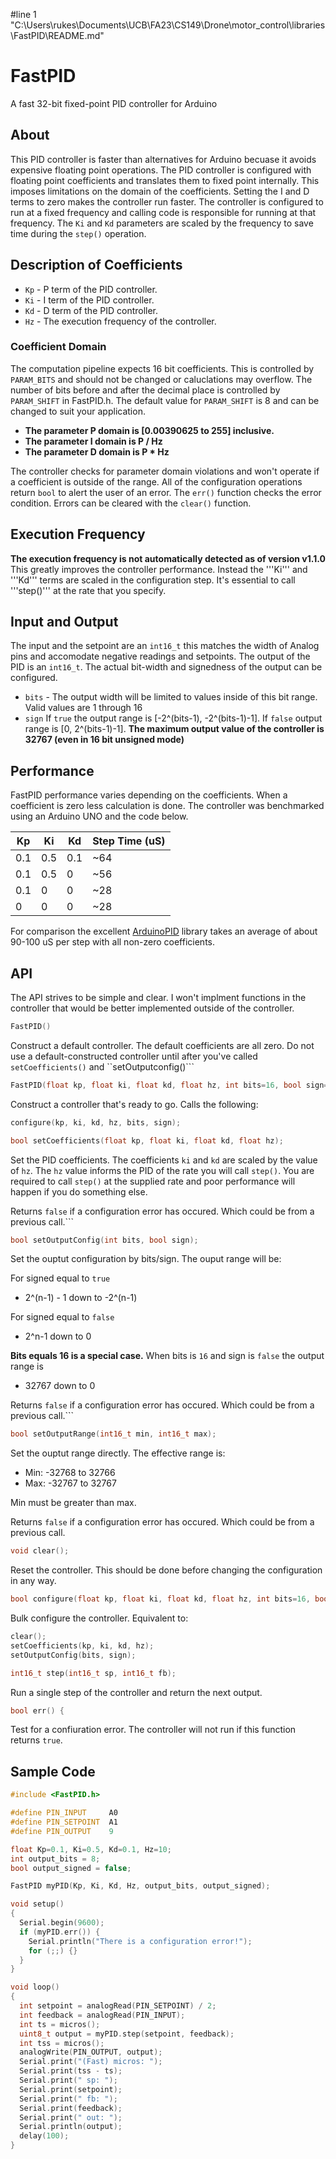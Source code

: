 #line 1 "C:\\Users\\rukes\\Documents\\UCB\\FA23\\CS149\\Drone\\motor_control\\libraries\\FastPID\\README.md"
# FastPID
A fast 32-bit fixed-point PID controller for Arduino 

## About 

This PID controller is faster than alternatives for Arduino becuase it avoids expensive floating point operations. The PID controller is configured with floating point coefficients and translates them to fixed point internally. This imposes limitations on the domain of the coefficients. Setting the I and D terms to zero makes the controller run faster. The controller is configured to run at a fixed frequency and calling code is responsible for running at that frequency. The ```Ki``` and ```Kd``` parameters are scaled by the frequency to save time during the ```step()``` operation. 

## Description of Coefficients 

  * ```Kp``` - P term of the PID controller. 
  * ```Ki``` - I term of the PID controller. 
  * ```Kd``` - D term of the PID controller. 
  * ```Hz``` - The execution frequency of the controller. 

### Coefficient Domain 

The computation pipeline expects 16 bit coefficients. This is controlled by ``PARAM_BITS`` and should not be changed or caluclations may overflow. The number of bits before and after the decimal place is controlled by ``PARAM_SHIFT`` in FastPID.h. The default value for ``PARAM_SHIFT`` is 8 and can be changed to suit your application.

  * **The parameter P domain is [0.00390625 to 255] inclusive.** 
  * **The parameter I domain is P / Hz** 
  * **The parameter D domain is P * Hz** 

The controller checks for parameter domain violations and won't operate if a coefficient is outside of the range. All of the configuration operations return ```bool``` to alert the user of an error. The ```err()``` function checks the error condition. Errors can be cleared with the ```clear()``` function.

## Execution Frequency

**The execution frequency is not automatically detected as of version v1.1.0** This greatly improves the controller performance. Instead the '''Ki''' and '''Kd''' terms are scaled in the configuration step. It's essential to call '''step()''' at the rate that you specify. 

## Input and Output 

The input and the setpoint are an ```int16_t``` this matches the width of Analog pins and accomodate negative readings and setpoints. The output of the PID is an ```int16_t```. The actual bit-width and signedness of the output can be configured. 
  
  * ```bits``` - The output width will be limited to values inside of this bit range. Valid values are 1 through 16 
  * ```sign``` If ```true``` the output range is [-2^(bits-1), -2^(bits-1)-1]. If ```false``` output range is [0, 2^(bits-1)-1]. **The maximum output value of the controller is 32767 (even in 16 bit unsigned mode)** 

## Performance 

FastPID performance varies depending on the coefficients. When a coefficient is zero less calculation is done. The controller was benchmarked using an Arduino UNO and the code below. 

| Kp | Ki | Kd | Step Time (uS) | 
| -- | -- | -- | -------------- |
| 0.1 | 0.5 | 0.1 | ~64 | 
| 0.1 | 0.5 | 0 | ~56 | 
| 0.1 | 0 | 0 | ~28 | 
| 0 | 0 | 0 | ~28 | 

For comparison the excellent [ArduinoPID](https://github.com/br3ttb/Arduino-PID-Library) library takes an average of about 90-100 uS per step with all non-zero coefficients. 

## API

The API strives to be simple and clear. I won't implment functions in the controller that would be better implemented outside of the controller.

```c++
FastPID()
```
Construct a default controller. The default coefficients are all zero. Do not use a default-constructed controller until after you've called ```setCoefficients()``` and ``setOutputconfig()```

```c++
FastPID(float kp, float ki, float kd, float hz, int bits=16, bool sign=false)
```
Construct a controller that's ready to go. Calls the following:
```c++
configure(kp, ki, kd, hz, bits, sign);
```

```c++
bool setCoefficients(float kp, float ki, float kd, float hz);
```
Set the PID coefficients. The coefficients ``ki`` and ``kd`` are scaled by the value of ``hz``. The ``hz`` value informs the PID of the rate you will call ``step()``. You are required to call ``step()`` at the supplied rate and poor performance will happen if you do something else. 

Returns ``false`` if a configuration error has occured. Which could be from a previous call.```

```c++
bool setOutputConfig(int bits, bool sign);
```
Set the ouptut configuration by bits/sign. The ouput range will be:

For signed equal to ``true``

* 2^(n-1) - 1 down to -2^(n-1)

For signed equal to ``false``

* 2^n-1 down to 0

**Bits equals 16 is a special case.** When bits is ``16`` and sign is ``false`` the output range is

* 32767 down to 0

Returns ``false`` if a configuration error has occured. Which could be from a previous call.```

```c++
bool setOutputRange(int16_t min, int16_t max);
```
Set the ouptut range directly. The effective range is:

* Min: -32768 to 32766
* Max: -32767 to 32767

Min must be greater than max.

Returns ``false`` if a configuration error has occured. Which could be from a previous call.

```c++
void clear();
```
Reset the controller. This should be done before changing the configuration in any way.

```c++
bool configure(float kp, float ki, float kd, float hz, int bits=16, bool sign=false);
```
Bulk configure the controller. Equivalent to:

```c++
clear();
setCoefficients(kp, ki, kd, hz);
setOutputConfig(bits, sign);
```

```c++
int16_t step(int16_t sp, int16_t fb);
```
Run a single step of the controller and return the next output.

```c++
bool err() {
```
Test for a confiuration error. The controller will not run if this function returns ``true``. 

## Sample Code 

```c++ 
#include <FastPID.h>

#define PIN_INPUT     A0
#define PIN_SETPOINT  A1
#define PIN_OUTPUT    9

float Kp=0.1, Ki=0.5, Kd=0.1, Hz=10;
int output_bits = 8;
bool output_signed = false;

FastPID myPID(Kp, Ki, Kd, Hz, output_bits, output_signed);

void setup()
{
  Serial.begin(9600);
  if (myPID.err()) {
    Serial.println("There is a configuration error!");
    for (;;) {}
  }
}

void loop()
{
  int setpoint = analogRead(PIN_SETPOINT) / 2; 
  int feedback = analogRead(PIN_INPUT);
  int ts = micros();
  uint8_t output = myPID.step(setpoint, feedback);
  int tss = micros();
  analogWrite(PIN_OUTPUT, output);
  Serial.print("(Fast) micros: "); 
  Serial.print(tss - ts);
  Serial.print(" sp: "); 
  Serial.print(setpoint); 
  Serial.print(" fb: "); 
  Serial.print(feedback);
  Serial.print(" out: ");
  Serial.println(output);
  delay(100);
}
```
